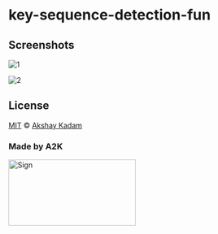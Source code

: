 # key-sequence-detection-fun

## Screenshots

![1](http://imgur.com/L41LnP4.png)

![2](http://imgur.com/vEHkUbe.png)

## License

[MIT](LICENSE.md) © [Akshay Kadam](https://github.com/deadcoder0904)

### Made by A2K

<img src="http://imgur.com/jfmA33n.png" alt="Sign" width=250 height=130 />
